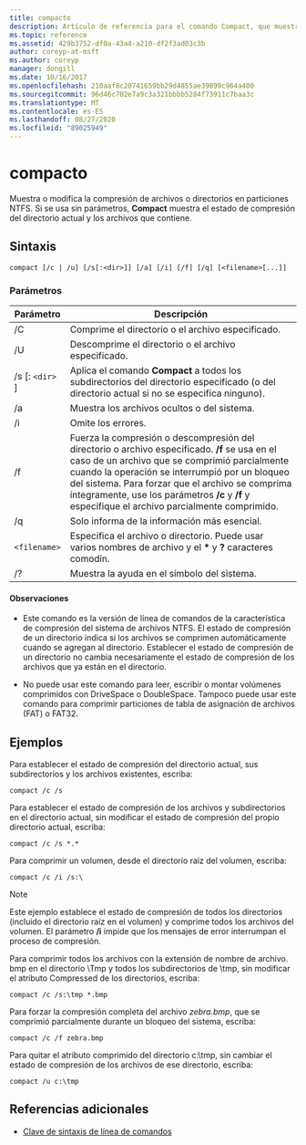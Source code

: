 ```yaml
---
title: compacto
description: Artículo de referencia para el comando Compact, que muestra o modifica la compresión de archivos o directorios en particiones NTFS.
ms.topic: reference
ms.assetid: 429b3752-df0a-43a4-a210-df2f3ad03c3b
author: coreyp-at-msft
ms.author: coreyp
manager: dongill
ms.date: 10/16/2017
ms.openlocfilehash: 210aaf8c20741659bb29d4855ae39099c964a400
ms.sourcegitcommit: 96d46c702e7a9c3a321bbbb5284f73911c7baa3c
ms.translationtype: MT
ms.contentlocale: es-ES
ms.lasthandoff: 08/27/2020
ms.locfileid: "89025949"
---
```

# <a name="compact"></a>compacto

Muestra o modifica la compresión de archivos o directorios en particiones NTFS. Si se usa sin parámetros, **Compact** muestra el estado de compresión del directorio actual y los archivos que contiene.

## <a name="syntax"></a>Sintaxis

```
compact [/c | /u] [/s[:<dir>]] [/a] [/i] [/f] [/q] [<filename>[...]]
```

### <a name="parameters"></a>Parámetros

| Parámetro | Descripción |
| --------- | ----------- |
| /C | Comprime el directorio o el archivo especificado. |
| /U | Descomprime el directorio o el archivo especificado. |
| /s [: `<dir>` ] | Aplica el comando **Compact** a todos los subdirectorios del directorio especificado (o del directorio actual si no se especifica ninguno). |
| /a | Muestra los archivos ocultos o del sistema. |
| /i | Omite los errores. |
| /f | Fuerza la compresión o descompresión del directorio o archivo especificado. **/f** se usa en el caso de un archivo que se comprimió parcialmente cuando la operación se interrumpió por un bloqueo del sistema. Para forzar que el archivo se comprima íntegramente, use los parámetros **/c** y **/f** y especifique el archivo parcialmente comprimido. |
| /q | Solo informa de la información más esencial. |
| `<filename>` | Especifica el archivo o directorio. Puede usar varios nombres de archivo y el **&#42;** y **?** caracteres comodín. |
| /? | Muestra la ayuda en el símbolo del sistema. |

#### <a name="remarks"></a>Observaciones

- Este comando es la versión de línea de comandos de la característica de compresión del sistema de archivos NTFS. El estado de compresión de un directorio indica si los archivos se comprimen automáticamente cuando se agregan al directorio. Establecer el estado de compresión de un directorio no cambia necesariamente el estado de compresión de los archivos que ya están en el directorio.

- No puede usar este comando para leer, escribir o montar volúmenes comprimidos con DriveSpace o DoubleSpace. Tampoco puede usar este comando para comprimir particiones de tabla de asignación de archivos (FAT) o FAT32.

## <a name="examples"></a>Ejemplos

Para establecer el estado de compresión del directorio actual, sus subdirectorios y los archivos existentes, escriba:

```
compact /c /s
```

Para establecer el estado de compresión de los archivos y subdirectorios en el directorio actual, sin modificar el estado de compresión del propio directorio actual, escriba:

```
compact /c /s *.*
```

Para comprimir un volumen, desde el directorio raíz del volumen, escriba:

```
compact /c /i /s:\
```

> [!NOTE]
> Este ejemplo establece el estado de compresión de todos los directorios (incluido el directorio raíz en el volumen) y comprime todos los archivos del volumen. El parámetro **/i** impide que los mensajes de error interrumpan el proceso de compresión.

Para comprimir todos los archivos con la extensión de nombre de archivo. bmp en el directorio \Tmp y todos los subdirectorios de \tmp, sin modificar el atributo Compressed de los directorios, escriba:

```
compact /c /s:\tmp *.bmp
```

Para forzar la compresión completa del archivo *zebra.bmp*, que se comprimió parcialmente durante un bloqueo del sistema, escriba:

```
compact /c /f zebra.bmp
```

Para quitar el atributo comprimido del directorio c:\tmp, sin cambiar el estado de compresión de los archivos de ese directorio, escriba:

```
compact /u c:\tmp
```

## <a name="additional-references"></a>Referencias adicionales

- [Clave de sintaxis de línea de comandos](command-line-syntax-key.md)